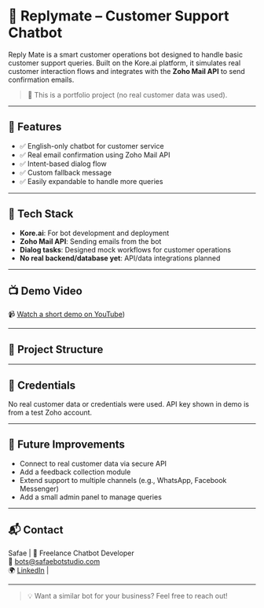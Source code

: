 # 🤖 Replymate – Customer Support Chatbot

Reply Mate is a smart customer operations bot designed to handle basic customer support queries. Built on the Kore.ai platform, it simulates real customer interaction flows and integrates with the **Zoho Mail API** to send confirmation emails.

> 🌟 This is a portfolio project (no real customer data was used).

---

## 🧠 Features

- ✅ English-only chatbot for customer service
- ✅ Real email confirmation using Zoho Mail API
- ✅ Intent-based dialog flow
- ✅ Custom fallback message
- ✅ Easily expandable to handle more queries

---

## 🚀 Tech Stack

- **Kore.ai**: For bot development and deployment
- **Zoho Mail API**: Sending emails from the bot
- **Dialog tasks**: Designed mock workflows for customer operations
- **No real backend/database yet**: API/data integrations planned

---

## 📺 Demo Video

📹 [Watch a short demo on YouTube](https://youtu.be/w5hGZ6-jMMk))  

---

## 📂 Project Structure

---

## 🔐 Credentials

No real customer data or credentials were used. API key shown in demo is from a test Zoho account.

---

## 🧩 Future Improvements

- Connect to real customer data via secure API
- Add a feedback collection module
- Extend support to multiple channels (e.g., WhatsApp, Facebook Messenger)
- Add a small admin panel to manage queries

---

## 📬 Contact

Safae | 🤝 Freelance Chatbot Developer  
📧 bots@safaebotstudio.com  
🌍 [LinkedIn](www.linkedin.com/in/safae-kharbouchi-b8505712a) | 

---
> 💡 Want a similar bot for your business? Feel free to reach out!

